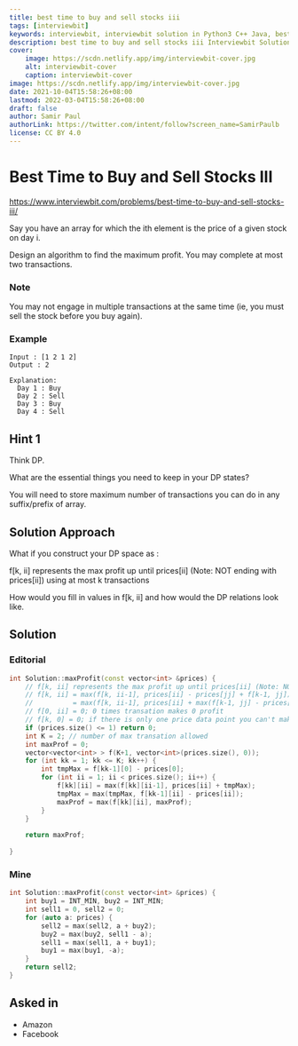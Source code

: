 ```yaml
---
title: best time to buy and sell stocks iii
tags: [interviewbit]
keywords: interviewbit, interviewbit solution in Python3 C++ Java, best time to buy and sell stocks iii solution
description: best time to buy and sell stocks iii Interviewbit Solution Explained
cover:
    image: https://scdn.netlify.app/img/interviewbit-cover.jpg
    alt: interviewbit-cover
    caption: interviewbit-cover
image: https://scdn.netlify.app/img/interviewbit-cover.jpg
date: 2021-10-04T15:58:26+08:00
lastmod: 2022-03-04T15:58:26+08:00
draft: false
author: Samir Paul
authorLink: https://twitter.com/intent/follow?screen_name=SamirPaulb
license: CC BY 4.0
---
```


# Best Time to Buy and Sell Stocks III

https://www.interviewbit.com/problems/best-time-to-buy-and-sell-stocks-iii/

Say you have an array for which the ith element is the price of a given stock on day i.

Design an algorithm to find the maximum profit. You may complete at most two transactions.

### Note

You may not engage in multiple transactions at the same time (ie, you must sell the stock before you buy again).

### Example

```
Input : [1 2 1 2]
Output : 2

Explanation:
  Day 1 : Buy
  Day 2 : Sell
  Day 3 : Buy
  Day 4 : Sell
```

## Hint 1

Think DP.

What are the essential things you need to keep in your DP states?

You will need to store maximum number of transactions you can do in any suffix/prefix of array.

## Solution Approach

What if you construct your DP space as : 

f[k, ii] represents the max profit up until prices[ii] (Note: NOT ending with prices[ii]) using at most k transactions

How would you fill in values in f[k, ii] and how would the DP relations look like.

## Solution

### Editorial
```cpp
int Solution::maxProfit(const vector<int> &prices) {
    // f[k, ii] represents the max profit up until prices[ii] (Note: NOT ending with prices[ii]) using at most k transactions. 
    // f[k, ii] = max(f[k, ii-1], prices[ii] - prices[jj] + f[k-1, jj]) { jj in range of [0, ii-1] }
    //          = max(f[k, ii-1], prices[ii] + max(f[k-1, jj] - prices[jj]))
    // f[0, ii] = 0; 0 times transation makes 0 profit
    // f[k, 0] = 0; if there is only one price data point you can't make any money no matter how many times you can trade
    if (prices.size() <= 1) return 0;
    int K = 2; // number of max transation allowed
    int maxProf = 0;
    vector<vector<int> > f(K+1, vector<int>(prices.size(), 0));
    for (int kk = 1; kk <= K; kk++) {
        int tmpMax = f[kk-1][0] - prices[0];
        for (int ii = 1; ii < prices.size(); ii++) {
            f[kk][ii] = max(f[kk][ii-1], prices[ii] + tmpMax);
            tmpMax = max(tmpMax, f[kk-1][ii] - prices[ii]);
            maxProf = max(f[kk][ii], maxProf);
        }
    }
     
    return maxProf;
    
}

```

### Mine
```cpp
int Solution::maxProfit(const vector<int> &prices) {
    int buy1 = INT_MIN, buy2 = INT_MIN;
    int sell1 = 0, sell2 = 0;
    for (auto a: prices) {
        sell2 = max(sell2, a + buy2);
        buy2 = max(buy2, sell1 - a);
        sell1 = max(sell1, a + buy1);
        buy1 = max(buy1, -a);
    }
    return sell2;
}

```

## Asked in
* Amazon
* Facebook

